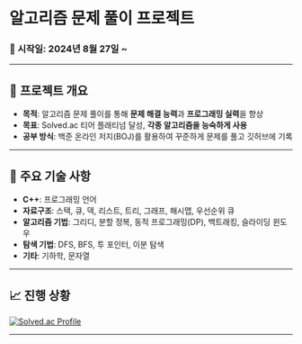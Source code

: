 # 알고리즘 문제 풀이 프로젝트

### 📅 시작일: 2024년 8월 27일 ~

---

## 📌 프로젝트 개요
- **목적**: 알고리즘 문제 풀이를 통해 **문제 해결 능력**과 **프로그래밍 실력**을 향상
- **목표**: Solved.ac 티어 플래티넘 달성, **각종 알고리즘을 능숙하게 사용**
- **공부 방식**: 백준 온라인 저지(BOJ)를 활용하여 꾸준하게 문제를 풀고 깃허브에 기록

---

## 🔑 주요 기술 사항
- **C++**: 프로그래밍 언어
- **자료구조**: 스택, 큐, 덱, 리스트, 트리, 그래프, 해시맵, 우선순위 큐
- **알고리즘 기법**: 그리디, 분할 정복, 동적 프로그래밍(DP), 백트래킹, 슬라이딩 윈도우
- **탐색 기법**: DFS, BFS, 투 포인터, 이분 탐색
- **기타**: 기하학, 문자열

---

## 📈 진행 상황
[![Solved.ac Profile](http://mazassumnida.wtf/api/v2/generate_badge?boj=fridayfreebie)](https://solved.ac/fridayfreebie/)

---
